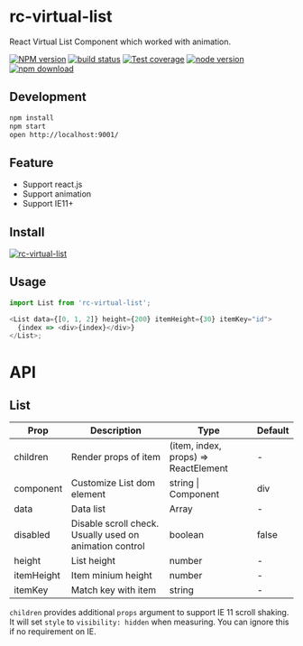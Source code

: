 # rc-virtual-list

React Virtual List Component which worked with animation.

[![NPM version][npm-image]][npm-url] [![build status][circleci-image]][circleci-url] [![Test coverage][coveralls-image]][coveralls-url] [![node version][node-image]][node-url] [![npm download][download-image]][download-url]

[npm-image]: http://img.shields.io/npm/v/rc-virtual-list.svg?style=flat-square
[npm-url]: http://npmjs.org/package/rc-virtual-list
[circleci-image]: https://img.shields.io/circleci/build/github/react-component/virtual-list/master.svg?style=flat-square
[circleci-url]: https://circleci.com/gh/react-component/virtual-list/tree/master
[coveralls-image]: https://img.shields.io/codecov/c/github/react-component/virtual-list/master.svg?style=flat-square
[coveralls-url]: https://codecov.io/gh/react-component/virtual-list
[node-image]: https://img.shields.io/badge/node.js-%3E=_6.0-green.svg?style=flat-square
[node-url]: http://nodejs.org/download/
[download-image]: https://img.shields.io/npm/dm/rc-virtual-list.svg?style=flat-square
[download-url]: https://npmjs.org/package/rc-virtual-list

## Development

```bash
npm install
npm start
open http://localhost:9001/
```

## Feature

- Support react.js
- Support animation
- Support IE11+

## Install

[![rc-virtual-list](https://nodei.co/npm/rc-virtual-list.png)](https://npmjs.org/package/rc-virtual-list)

## Usage

```js
import List from 'rc-virtual-list';

<List data={[0, 1, 2]} height={200} itemHeight={30} itemKey="id">
  {index => <div>{index}</div>}
</List>;
```

# API

## List

| Prop       | Description                                             | Type                                 | Default |
| ---------- | ------------------------------------------------------- | ------------------------------------ | ------- |
| children   | Render props of item                                    | (item, index, props) => ReactElement | -       |
| component  | Customize List dom element                              | string \| Component                  | div     |
| data       | Data list                                               | Array                                | -       |
| disabled   | Disable scroll check. Usually used on animation control | boolean                              | false   |
| height     | List height                                             | number                               | -       |
| itemHeight | Item minium height                                      | number                               | -       |
| itemKey    | Match key with item                                     | string                               | -       |

`children` provides additional `props` argument to support IE 11 scroll shaking.
It will set `style` to `visibility: hidden` when measuring. You can ignore this if no requirement on IE.
